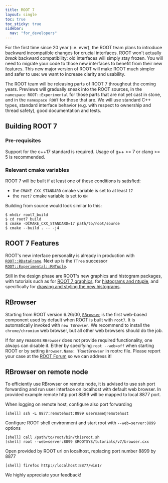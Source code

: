 ```yaml
---
title: ROOT 7
layout: single
toc: true
toc_sticky: true
sidebar:
  nav: "for_developers"
---
```


For the first time since 20 year (i.e. ever), the ROOT team plans to introduce backward incompatible changes for crucial interfaces.
ROOT won't actually *break* backward compatibility: old interfaces will simply stay frozen.
You will need to migrate your code to those new interfaces to benefit from their new features.
This new major version of ROOT will make ROOT much simpler and safer to use: we want to increase clarity and usability.

The ROOT team will be releasing parts of ROOT 7 throughout the coming years.
Previews will gradually sneak into the ROOT sources, in the `namespace ROOT::Experimental` for those parts that are not yet cast in stone, and in the `namespace ROOT` for those that are.
We will use standard C++ types, standard interface behavior (e.g. with respect to ownership and thread safety), good documentation and tests.

## Building ROOT 7
### Pre-requisites
Support for the c++17 standard is required. Usage of g++ >= 7 or clang >= 5 is recommended.
### Relevant cmake variables
ROOT 7 will be built if at least one of these conditions is satisfied:
- the `CMAKE_CXX_STANDARD` cmake variable is set to at least `17`
- the `root7` cmake variable is set to `ON`

Building from source would look similar to this:

    $ mkdir root7_build
    $ cd root7_build
    $ cmake -DCMAKE_CXX_STANDARD=17 path/to/root/source
    $ cmake --build . -- -j4

## ROOT 7 Features

ROOT's new interface personality is already in production with [`ROOT::RDataFrame`](https://root.cern/doc/master/classROOT_1_1RDataFrame.html).
Next up is the `TTree` successor [`ROOT::Experimental::RNTuple`](https://root.cern/doc/master/structROOT_1_1Experimental_1_1RNTuple.html).

Still in the design phase are ROOT's new graphics and histogram packages, with tutorials such as
for [ROOT 7 graphics](https://github.com/root-project/root/tree/master/tutorials/rcanvas),
for [histograms and ntuple](https://github.com/root-project/root/tree/master/tutorials/v7),
and specifically for [drawing and styling the new histograms](https://github.com/root-project/root/blob/master/tutorials/rcanvas/rh1.cxx).

## RBrowser

Starting from ROOT version 6.26/00, [`RBrowser`](https://root.cern/doc/master/classROOT_1_1Experimental_1_1RBrowser.html) is the first web-based component used by default when ROOT is built with `root7`.
It is automatically invoked with `new TBrowser`.
We recommend to install the `chrome/chromium` web browser, but all other web browsers should do the job.

If for any reasons `RBrowser` does not provide required functionality, one always can disable it.
Either by specifying `root --web=off` when starting ROOT or by setting `Browser.Name: TRootBrowser` in rootrc file.
Please report your case at the [ROOT Forum](https://root-forum.cern.ch) so we can address it!

## RBrowser on remote node

To efficiently use RBrowser on remote node, it is advised to use ssh port forwarding and run
user interface on localhost with default web browser. In provided example remote http port 8899
will be mapped to local 8877 port.

When logging on remote host, configure also port forwarding

    [shell] ssh -L 8877:remotehost:8899 username@remotehost

Configure ROOT shell environment and start root with `--web=server:8899` options

    [shell] call /path/to/root/bin/thisroot.sh
    [shell] root --web=server:8899 $ROOTSYS/tutorials/v7/browser.cxx

Open provided by ROOT url on localhost, replacing port number 8899 by 8877

    [shell] firefox http://localhost:8877/win1/



We highly appreciate your feedback!
